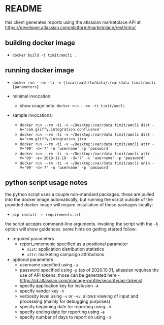 # README
this client generates reports using the atlassian marketplace API at https://developer.atlassian.com/platform/marketplace/rest/intro/

## building docker image

- `docker build -t timit/amcli .`

## running docker image

- `docker run --rm -ti -v {local/path/to/data}:/var/data timit/amcli {parameters}`

- minimal invocation:
    - show usage help: `docker run --rm -ti timit/amcli`
- sample invocations:
    - `docker run --rm -ti -v ~/Desktop:/var/data timit/amcli dist -A='com.gliffy.integration.confluence'`
    - `docker run --rm -ti -v ~/Desktop:/var/data timit/amcli dist -A='com.gliffy.integration.jira'`
    - `docker run --rm -ti -v ~/Desktop:/var/data timit/amcli attr -V='99' -d='7' -u 'username' -p 'password'`
    - `docker run --rm -ti -v ~/Desktop:/var/data timit/amcli attr -V='99' -e='2019-11-19' -d='7' -u 'username' -p 'password'`
    - `docker run --rm -ti -v ~/Desktop:/var/data timit/amcli unin -V='99' -d='7' -u 'username' -p 'password'`

## python script usage notes
the python script uses a couple non-standard packages.  these are pulled into the docker image automatically, but running the script outside of the provided docker image will require installation of these packages locally:

- `pip install -r requirements.txt`

the script accepts command-line arguments.  invoking the script with the `-h` option will show guidances.  some hints on getting started follow:

- required parameters
    - report_mnemonic specified as a positional parameter
        - `dist`: application distribution statistics
        - `attr`: marketing campaign attributions
- optional parameters
    - username specified using `-u`
    - password specified using `-p` (as of 2020.10.01, atlassian requires the use of API tokens.  those can be generated here - https://id.atlassian.com/manage-profile/security/api-tokens)
    - specify application key for inclusion `-A`
    - specify vendor key `-V`
    - verbosity level using `-v` or `-vv`, allows viewing of input and processing (mainly for debugging purposes)
    - specify beginning date for reporting using `-b`
    - specify ending date for reporting using `-e`
    - specify number of days to report on using `-d`
